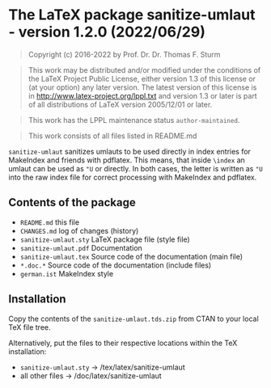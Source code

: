 # The LaTeX package sanitize-umlaut - version 1.2.0 (2022/06/29)


> Copyright (c) 2016-2022 by Prof. Dr. Dr. Thomas F. Sturm <thomas dot sturm at unibw dot de>

> This work may be distributed and/or modified under the
> conditions of the LaTeX Project Public License, either version 1.3
> of this license or (at your option) any later version.
> The latest version of this license is in
>   http://www.latex-project.org/lppl.txt
> and version 1.3 or later is part of all distributions of LaTeX
> version 2005/12/01 or later.

> This work has the LPPL maintenance status `author-maintained`.

> This work consists of all files listed in README.md


`sanitize-umlaut` sanitizes umlauts to be used directly in index entries for
MakeIndex and friends with pdflatex. This means, that inside `\index` an umlaut
can be used as `"U` or directly. In both cases, the letter is written as `"U` into
the raw index file for correct processing with MakeIndex and pdflatex.


## Contents of the package

-  `README.md`                 this file
-  `CHANGES.md`                log of changes (history)
-  `sanitize-umlaut.sty`       LaTeX package file (style file)
-  `sanitize-umlaut.pdf`       Documentation
-  `sanitize-umlaut.tex`       Source code of the documentation (main file)
-  `*.doc.*`                   Source code of the documentation (include files)
-  `german.ist`                MakeIndex style


## Installation

Copy the contents of the `sanitize-umlaut.tds.zip` from CTAN to your local TeX file tree.

Alternatively, put the files to their respective locations within the TeX installation:

-  `sanitize-umlaut.sty`       ->  /tex/latex/sanitize-umlaut
-  all other files             ->  /doc/latex/sanitize-umlaut
